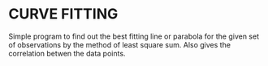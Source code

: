 # CURVE FITTING

 Simple program to find out the best fitting line or parabola for the given set of observations by the method of least square sum.
 Also gives the correlation betwen the data points.
